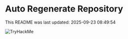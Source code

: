 # Auto Regenerate Repository

This README was last updated: 2025-09-23 08:49:54

 ![TryHackMe](https://tryhackme.com/badge/533634)